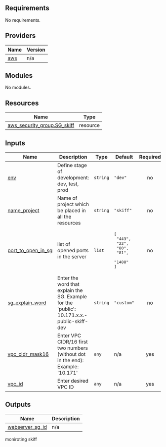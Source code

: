 <!-- BEGIN_TF_DOCS -->
## Requirements

No requirements.

## Providers

| Name | Version |
|------|---------|
| <a name="provider_aws"></a> [aws](#provider\_aws) | n/a |

## Modules

No modules.

## Resources

| Name | Type |
|------|------|
| [aws_security_group.SG_skiff](https://registry.terraform.io/providers/hashicorp/aws/latest/docs/resources/security_group) | resource |

## Inputs

| Name | Description | Type | Default | Required |
|------|-------------|------|---------|:--------:|
| <a name="input_env"></a> [env](#input\_env) | Define stage of development: dev, test, prod | `string` | `"dev"` | no |
| <a name="input_name_project"></a> [name\_project](#input\_name\_project) | Name of project which be placed in all the resources | `string` | `"skiff"` | no |
| <a name="input_port_to_open_in_sg"></a> [port\_to\_open\_in\_sg](#input\_port\_to\_open\_in\_sg) | list of opened ports in the server | `list` | <pre>[<br>  "443",<br>  "22",<br>  "80",<br>  "81",<br>  "1488"<br>]</pre> | no |
| <a name="input_sg_explain_word"></a> [sg\_explain\_word](#input\_sg\_explain\_word) | Enter the word that explain the SG. Example for the 'public': 10.171.x.x.-public-skiff-dev | `string` | `"custom"` | no |
| <a name="input_vpc_cidr_mask16"></a> [vpc\_cidr\_mask16](#input\_vpc\_cidr\_mask16) | Enter VPC CIDR/16 first two numbers (without dot in the end): Example: '10.171' | `any` | n/a | yes |
| <a name="input_vpc_id"></a> [vpc\_id](#input\_vpc\_id) | Enter desired VPC ID | `any` | n/a | yes |

## Outputs

| Name | Description |
|------|-------------|
| <a name="output_webserver_sg_id"></a> [webserver\_sg\_id](#output\_webserver\_sg\_id) | n/a |

moniroting skiff
<!-- END_TF_DOCS -->